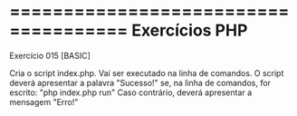 =====================================
Exercícios PHP
=====================================
Exercício 015
[BASIC]

Cria o script index.php. Vai ser executado na linha de comandos.
O script deverá apresentar a palavra "Sucesso!" se, na linha de comandos,
for escrito: "php index.php run"
Caso contrário, deverá apresentar a mensagem "Erro!"